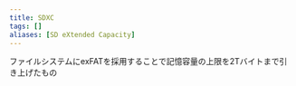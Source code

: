 ```yaml
---
title: SDXC
tags: []
aliases: [SD eXtended Capacity]
---
```

ファイルシステムにexFATを採用することで記憶容量の上限を2Tバイトまで引き上げたもの